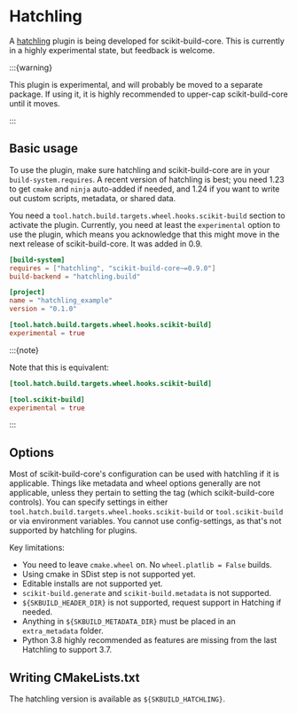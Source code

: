 # Hatchling

A [hatchling][] plugin is being developed for scikit-build-core. This is
currently in a highly experimental state, but feedback is welcome.

:::{warning}

This plugin is experimental, and will probably be moved to a separate package.
If using it, it is highly recommended to upper-cap scikit-build-core until it
moves.

:::

## Basic usage

To use the plugin, make sure hatchling and scikit-build-core are in your
`build-system.requires`. A recent version of hatchling is best; you need 1.23 to
get `cmake` and `ninja` auto-added if needed, and 1.24 if you want to write out
custom scripts, metadata, or shared data.

You need a `tool.hatch.build.targets.wheel.hooks.scikit-build` section to
activate the plugin. Currently, you need at least the `experimental` option to
use the plugin, which means you acknowledge that this might move in the next
release of scikit-build-core. It was added in 0.9.

```toml
[build-system]
requires = ["hatchling", "scikit-build-core~=0.9.0"]
build-backend = "hatchling.build"

[project]
name = "hatchling_example"
version = "0.1.0"

[tool.hatch.build.targets.wheel.hooks.scikit-build]
experimental = true
```

:::{note}

Note that this is equivalent:

```toml
[tool.hatch.build.targets.wheel.hooks.scikit-build]

[tool.scikit-build]
experimental = true
```

:::

## Options

Most of scikit-build-core's configuration can be used with hatchling if it is
applicable. Things like metadata and wheel options generally are not applicable,
unless they pertain to setting the tag (which scikit-build-core controls). You
can specify settings in either
`tool.hatch.build.targets.wheel.hooks.scikit-build` or `tool.scikit-build` or
via environment variables. You cannot use config-settings, as that's not
supported by hatchling for plugins.

Key limitations:

- You need to leave `cmake.wheel` on. No `wheel.platlib = False` builds.
- Using cmake in SDist step is not supported yet.
- Editable installs are not supported yet.
- `scikit-build.generate` and `scikit-build.metadata` is not supported.
- `${SKBUILD_HEADER_DIR}` is not supported, request support in Hatching if
  needed.
- Anything in `${SKBUILD_METADATA_DIR}` must be placed in an `extra_metadata`
  folder.
- Python 3.8 highly recommended as features are missing from the last Hatchling
  to support 3.7.

## Writing CMakeLists.txt

The hatchling version is available as `${SKBUILD_HATCHLING}`.

[hatchling]: https://hatch.pypa.io

